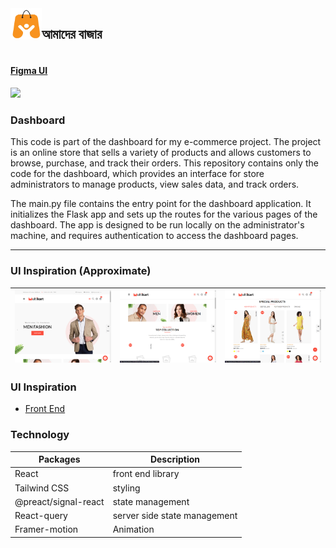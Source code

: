 <div style="display: flex">
<img
      src="./public/amder-bajar-logo.png"
      style="width: 50px; height: 50px"
    />
 <h2> আমাদের বাজার <h2/>

 </div>

#### [Figma UI](https://www.figma.com/file/Douo9VLnXKBXb6B2cweSQs/Amader-Bazar?type=design&node-id=605%3A344&mode=design&t=Mne6rFKVXNd21MHM-1)

<img src="./public/showcase/design.svg">

### Dashboard

This code is part of the dashboard for my e-commerce project. The project is an online store that sells a variety of products
and allows customers to browse, purchase, and track their orders. This repository contains only the code for the dashboard,
which provides an interface for store administrators to manage products, view sales data, and track orders.

The main.py file contains the entry point for the dashboard application. It initializes the Flask app and sets up the routes
for the various pages of the dashboard. The app is designed to be run locally on the administrator's machine, and requires
authentication to access the dashboard pages.

---

### UI Inspiration (Approximate)

| ![Main ](./public/fontEnd1.png) | ![Main ](./public/fontEnd2.png) | ![Main ](./public/fontEnd3.png) |
| ------------------------------- | ------------------------------- | ------------------------------- |

### UI Inspiration

- [Front End](https://angular.pixelstrap.com/multikart/home/fashion)

### Technology

| Packages             | Description                  |
| -------------------- | ---------------------------- |
| React                | front end library            |
| Tailwind CSS         | styling                      |
| @preact/signal-react | state management             |
| React-query          | server side state management |
| Framer-motion        | Animation                    |
